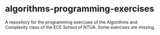 # algorithms-programming-exercises

A repository for the programming exercises of the Algorithms and Complexity class of the ECE School of NTUA. Some exercises are missing.
